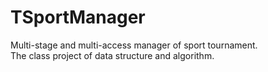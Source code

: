 # TSportManager
Multi-stage and multi-access manager of sport tournament.<br/>
The class project of data structure and algorithm.
